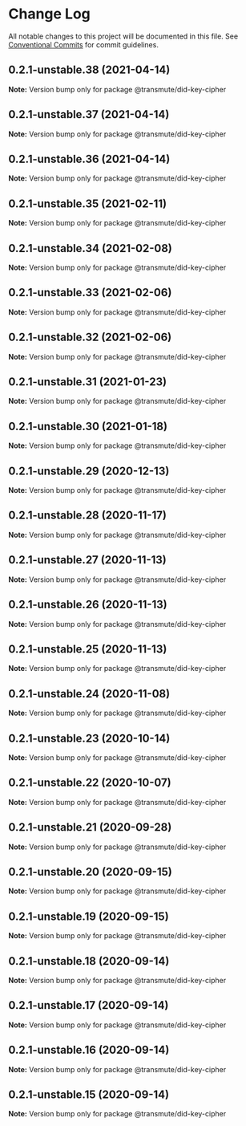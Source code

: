 # Change Log

All notable changes to this project will be documented in this file.
See [Conventional Commits](https://conventionalcommits.org) for commit guidelines.

## 0.2.1-unstable.38 (2021-04-14)

**Note:** Version bump only for package @transmute/did-key-cipher





## 0.2.1-unstable.37 (2021-04-14)

**Note:** Version bump only for package @transmute/did-key-cipher





## 0.2.1-unstable.36 (2021-04-14)

**Note:** Version bump only for package @transmute/did-key-cipher





## 0.2.1-unstable.35 (2021-02-11)

**Note:** Version bump only for package @transmute/did-key-cipher





## 0.2.1-unstable.34 (2021-02-08)

**Note:** Version bump only for package @transmute/did-key-cipher





## 0.2.1-unstable.33 (2021-02-06)

**Note:** Version bump only for package @transmute/did-key-cipher





## 0.2.1-unstable.32 (2021-02-06)

**Note:** Version bump only for package @transmute/did-key-cipher





## 0.2.1-unstable.31 (2021-01-23)

**Note:** Version bump only for package @transmute/did-key-cipher





## 0.2.1-unstable.30 (2021-01-18)

**Note:** Version bump only for package @transmute/did-key-cipher





## 0.2.1-unstable.29 (2020-12-13)

**Note:** Version bump only for package @transmute/did-key-cipher





## 0.2.1-unstable.28 (2020-11-17)

**Note:** Version bump only for package @transmute/did-key-cipher





## 0.2.1-unstable.27 (2020-11-13)

**Note:** Version bump only for package @transmute/did-key-cipher





## 0.2.1-unstable.26 (2020-11-13)

**Note:** Version bump only for package @transmute/did-key-cipher





## 0.2.1-unstable.25 (2020-11-13)

**Note:** Version bump only for package @transmute/did-key-cipher





## 0.2.1-unstable.24 (2020-11-08)

**Note:** Version bump only for package @transmute/did-key-cipher





## 0.2.1-unstable.23 (2020-10-14)

**Note:** Version bump only for package @transmute/did-key-cipher





## 0.2.1-unstable.22 (2020-10-07)

**Note:** Version bump only for package @transmute/did-key-cipher





## 0.2.1-unstable.21 (2020-09-28)

**Note:** Version bump only for package @transmute/did-key-cipher





## 0.2.1-unstable.20 (2020-09-15)

**Note:** Version bump only for package @transmute/did-key-cipher





## 0.2.1-unstable.19 (2020-09-15)

**Note:** Version bump only for package @transmute/did-key-cipher





## 0.2.1-unstable.18 (2020-09-14)

**Note:** Version bump only for package @transmute/did-key-cipher





## 0.2.1-unstable.17 (2020-09-14)

**Note:** Version bump only for package @transmute/did-key-cipher





## 0.2.1-unstable.16 (2020-09-14)

**Note:** Version bump only for package @transmute/did-key-cipher





## 0.2.1-unstable.15 (2020-09-14)

**Note:** Version bump only for package @transmute/did-key-cipher
